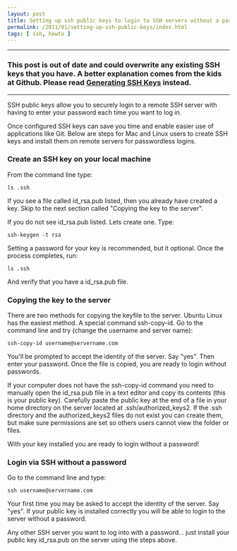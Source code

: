 ```yaml
---
layout: post
title: Setting up ssh public keys to login to SSH servers without a password 
permalink: /2011/01/setting-up-ssh-public-keys/index.html
tags: [ ssh, howto ]
---
```


------------------
### This post is out of date and could overwrite any existing SSH keys that you have. A better explanation comes from the kids at Github. Please read [Generating SSH Keys](https://help.github.com/articles/generating-ssh-keys) instead.
------------------

SSH public keys allow you to securely login to a remote SSH server with having to enter your password each time you want to log in.

Once configured SSH keys can save you time and enable easier use of applications like Git. Below are steps for Mac and Linux users to create SSH keys and install them on remote servers for passwordless logins.

### Create an SSH key on your local machine

From the command line type:

    ls .ssh

If you see a file called id_rsa.pub listed, then you already have created a key. Skip to the next section called "Copying the key to the server".

If you do not see id_rsa.pub listed. Lets create one. Type:

    ssh-keygen -t rsa

Setting a password for your key is recommended, but it optional. Once the process completes, run:

    ls .ssh

And verify that you have a id_rsa.pub file.

### Copying the key to the server

There are two methods for copying the keyfile to the server. Ubuntu Linux has the easiest method. A special command ssh-copy-id. Go to the command line and try (change the username and server name):

    ssh-copy-id username@servername.com

You'll be prompted to accept the identity of the server. Say "yes". Then enter your password. Once the file is copied, you are ready to login without passwords.

If your computer does not have the ssh-copy-id command you need to manually open the id_rsa.pub file in a text editor and copy its contents (this is your public key). Carefully paste the public key at the end of a file in your home directory on the server located at .ssh/authorized_keys2. If the .ssh directory and the authorized_keys2 files do not exist you can create them, but make sure permissions are set so others users cannot view the folder or files.

With your key installed you are ready to login without a password!

### Login via SSH without a password

Go to the command line and type:

    ssh username@servername.com

Your first time you may be asked to accept the identity of the server. Say "yes". If your public key is installed correctly you will be able to login to the server without a password.

Any other SSH server you want to log into with a password... just install your public key id_rsa.pub on the server using the steps above.
